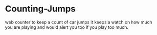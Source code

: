 # Counting-Jumps
 web counter to keep a count of car jumps
 It keeps a watch on how much you are playing and would alert you too if you play too much.

